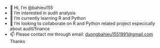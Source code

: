 - 👋 Hi, I’m @bahieu155
- 👀 I’m interested in audit analysis
- 🌱 I’m currently learning R and Python
- 💞️ I’m looking to collaborate on R and Python related project especically about audit/finance
- 📫 Please contact me through email: duongbahieu1551991@gmail.com 
Thanks
<!---
bahieu155/bahieu155 is a ✨ special ✨ repository because its `README.md` (this file) appears on your GitHub profile.
You can click the Preview link to take a look at your changes.
--->
